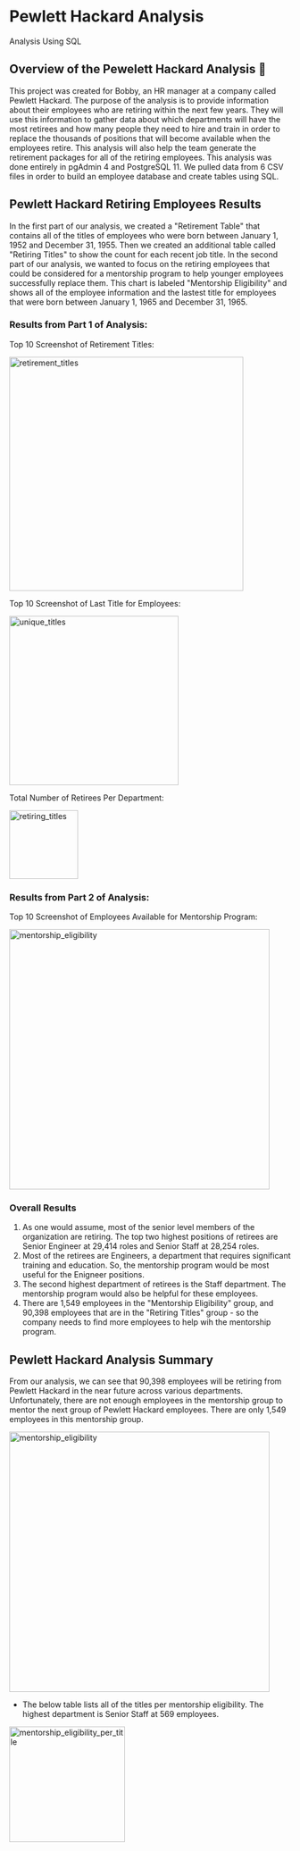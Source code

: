 # Pewlett Hackard Analysis
Analysis Using SQL 

## Overview of the Pewelett Hackard Analysis :open_file_folder:

This project was created for Bobby, an HR manager at a company called Pewlett Hackard. The purpose of the analysis is to provide information about their employees who are retiring within the next few years. They will use this information to gather data about which departments will have the most retirees and how many people they need to hire and train in order to replace the thousands of positions that will become available when the employees retire. This analysis will also help the team generate the retirement packages for all of the retiring employees. This analysis was done entirely in pgAdmin 4 and PostgreSQL 11. We pulled data from 6 CSV files in order to build an employee database and create tables using SQL. 

## Pewlett Hackard Retiring Employees Results 

In the first part of our analysis, we created a "Retirement Table" that contains all of the titles of employees who were born between January 1, 1952 and December 31, 1955. Then we created an additional table called "Retiring Titles" to show the count for each recent job title. In the second part of our analysis, we wanted to focus on the retiring employees that could be considered for a mentorship program to help younger employees successfully replace them. This chart is labeled "Mentorship Eligibility" and shows all of the employee information and the lastest title for employees that were born between January 1, 1965 and December 31, 1965. 

### Results from Part 1 of Analysis:

Top 10 Screenshot of Retirement Titles:

<img width="419" alt="retirement_titles" src="https://user-images.githubusercontent.com/67871338/92340367-ffbc4080-f087-11ea-951b-83cc1ee7d7fb.PNG">

Top 10 Screenshot of Last Title for Employees: 

<img width="303" alt="unique_titles" src="https://user-images.githubusercontent.com/67871338/92340370-034fc780-f088-11ea-850a-946fd14ca2f7.PNG">

Total Number of Retirees Per Department:

<img width="123" alt="retiring_titles" src="https://user-images.githubusercontent.com/67871338/92340371-06e34e80-f088-11ea-94d6-cb9cbe100a64.PNG">

### Results from Part 2 of Analysis: 

Top 10 Screenshot of Employees Available for Mentorship Program:

<img width="466" alt="mentorship_eligibility" src="https://user-images.githubusercontent.com/67871338/92340372-09de3f00-f088-11ea-9d72-6b13229c3ccc.PNG"> 

### Overall Results 

1. As one would assume, most of the senior level members of the organization are retiring. The top two highest positions of retirees are Senior Engineer at 29,414 roles and Senior Staff at 28,254 roles. 
2. Most of the retirees are Engineers, a department that requires significant training and education. So, the mentorship program would be most useful for the Enigneer positions. 
3. The second highest department of retirees is the Staff department. The mentorship program would also be helpful for these employees. 
4. There are 1,549 employees in the "Mentorship Eligibility" group, and 90,398 employees that are in the "Retiring Titles" group - so the company needs to find more employees to help wih the mentorship program. 

## Pewlett Hackard Analysis Summary

From our analysis, we can see that 90,398 employees will be retiring from Pewlett Hackard in the near future across various departments. Unfortunately, there are not enough employees in the mentorship group to mentor the next group of Pewlett Hackard employees. There are only 1,549 employees in this mentorship group. 

<img width="466" alt="mentorship_eligibility" src="https://user-images.githubusercontent.com/67871338/92340372-09de3f00-f088-11ea-9d72-6b13229c3ccc.PNG"> 

- The below table lists all of the titles per mentorship eligibility. The highest department is Senior Staff at 569 employees. 

<img width="207" alt="mentorship_eligibility_per_title" src="https://user-images.githubusercontent.com/67871338/92340373-0cd92f80-f088-11ea-93b1-3ca569a2c45f.PNG">

